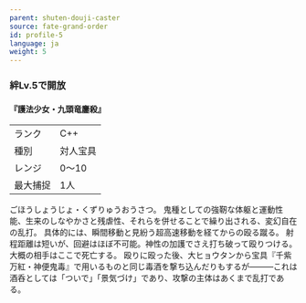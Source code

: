 ```yaml
---
parent: shuten-douji-caster
source: fate-grand-order
id: profile-5
language: ja
weight: 5
---
```


### 絆Lv.5で開放

#### 『護法少女・九頭竜鏖殺』

<table>
  <tr><td>ランク</td><td>C++</td></tr>
  <tr><td>種別</td><td>対人宝具</td></tr>
  <tr><td>レンジ</td><td>0～10</td></tr>
  <tr><td>最大捕捉</td><td>1人</td></tr>
</table>

ごほうしょうじょ・くずりゅうおうさつ。
鬼種としての強靭な体躯と運動性能、生来のしなやかさと残虐性、それらを併せることで繰り出される、変幻自在の乱打。
具体的には、瞬間移動と見紛う超高速移動を経てからの殴る蹴る。
射程距離は短いが、回避はほぼ不可能。神性の加護でさえ打ち破って殴りつける。
大概の相手はここで死亡する。
殴りに殴った後、大ヒョウタンから宝具『千紫万紅・神便鬼毒』で用いるものと同じ毒酒を撃ち込んだりもするが―――これは酒呑としては「ついで」「景気づけ」であり、攻撃の主体はあくまで乱打である。
